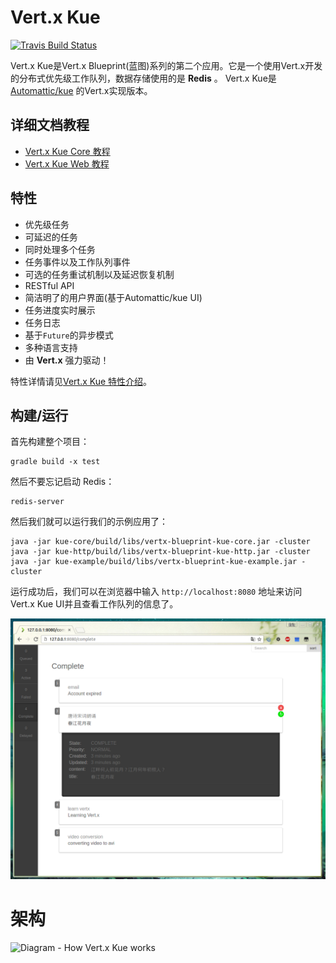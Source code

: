 # Vert.x Kue

[![Travis Build Status](https://travis-ci.org/sczyh30/vertx-blueprint-job-queue.svg?branch=master)](https://travis-ci.org/sczyh30/vertx-blueprint-job-queue)

Vert.x Kue是Vert.x Blueprint(蓝图)系列的第二个应用。它是一个使用Vert.x开发的分布式优先级工作队列，数据存储使用的是 **Redis** 。
Vert.x Kue是 [Automattic/kue](https://github.com/Automattic/kue) 的Vert.x实现版本。

## 详细文档教程

- [Vert.x Kue Core 教程](http://sczyh30.github.io/vertx-blueprint-job-queue/cn/kue-core/index.html)
- [Vert.x Kue Web 教程](http://sczyh30.github.io/vertx-blueprint-job-queue/cn/kue-http/index.html)

## 特性

- 优先级任务
- 可延迟的任务
- 同时处理多个任务
- 任务事件以及工作队列事件
- 可选的任务重试机制以及延迟恢复机制
- RESTful API
- 简洁明了的用户界面(基于Automattic/kue UI)
- 任务进度实时展示
- 任务日志
- 基于`Future`的异步模式
- 多种语言支持
- 由 **Vert.x** 强力驱动！

特性详情请见[Vert.x Kue 特性介绍](docs/zh-cn/vertx-kue-features.zh-cn.md)。

## 构建/运行

首先构建整个项目：

    gradle build -x test

然后不要忘记启动 Redis：

    redis-server

然后我们就可以运行我们的示例应用了：

    java -jar kue-core/build/libs/vertx-blueprint-kue-core.jar -cluster
    java -jar kue-http/build/libs/vertx-blueprint-kue-http.jar -cluster
    java -jar kue-example/build/libs/vertx-blueprint-kue-example.jar -cluster

运行成功后，我们可以在浏览器中输入 `http://localhost:8080` 地址来访问Vert.x Kue UI并且查看工作队列的信息了。

![](docs/images/vertx_kue_ui_1.png)

# 架构

![Diagram - How Vert.x Kue works](https://raw.githubusercontent.com/sczyh30/vertx-blueprint-job-queue/master/docs/images/kue_diagram.png)
